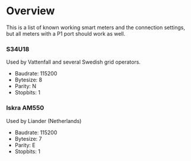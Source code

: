 # Overview

This is a list of known working smart meters and the connection settings, but all meters with a P1 port should work as well.

### S34U18
Used by Vattenfall and several Swedish grid operators.  
* Baudrate: 115200  
* Bytesize: 8
* Parity: N
* Stopbits: 1

### Iskra AM550
Used by Liander (Netherlands)
* Baudrate: 115200  
* Bytesize: 7
* Parity: E
* Stopbits: 1

